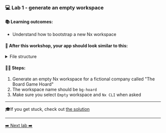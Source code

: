 ### 💻 Lab 1 - generate an empty workspace

#### 📚 Learning outcomes:

- Understand how to bootstrap a new Nx workspace

#### 📲 After this workshop, your app should look similar to this:

<details>
  <summary>File structure</summary>
  <img src="../assets/lab1_directory-structure.png" height="700" alt="lab7 file structure">
</details>

#### 🏋️‍♀️ Steps:

1. Generate an empty Nx workspace for a fictional company called "The Board Game Hoard"
2. The workspace name should be `bg-hoard`
3. Make sure you select `Empty` workspace and `Nx CLI` when asked

---

🎓If you get stuck, check out [the solution](SOLUTION.md)

---

[➡️ Next lab ➡️](../lab2/LAB.md)
